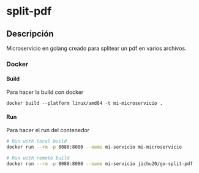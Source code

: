 # split-pdf

## Descripción 
Microservicio en golang creado para splitear un pdf en varios archivos.

### Docker 

#### Build

Para hacer la build con docker 

```
docker build --platform linux/amd64 -t mi-microservicio .
```

#### Run
Para hacer el run del contenedor

```sh
# Run with local build
docker run --rm -p 8080:8080 --name mi-servicio mi-microservicio

# Run with remote build
docker run --rm -p 8080:8080 --name mi-servicio jichu20/go-split-pdf


```

